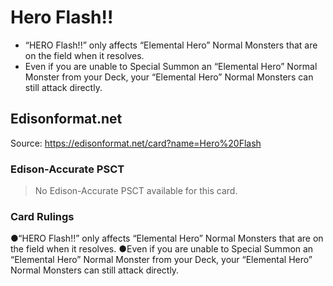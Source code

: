 # Hero Flash!!

*   “HERO Flash!!” only affects “Elemental Hero” Normal Monsters that are on the field when it resolves.
*   Even if you are unable to Special Summon an “Elemental Hero” Normal Monster from your Deck, your “Elemental Hero” Normal Monsters can still attack directly.

## Edisonformat.net

Source: https://edisonformat.net/card?name=Hero%20Flash

### Edison-Accurate PSCT

> No Edison-Accurate PSCT available for this card.

### Card Rulings

●“HERO Flash!!” only affects “Elemental Hero” Normal Monsters that are on the field when it resolves.
●Even if you are unable to Special Summon an “Elemental Hero” Normal Monster from your Deck, your “Elemental Hero” Normal Monsters can still attack directly.
            